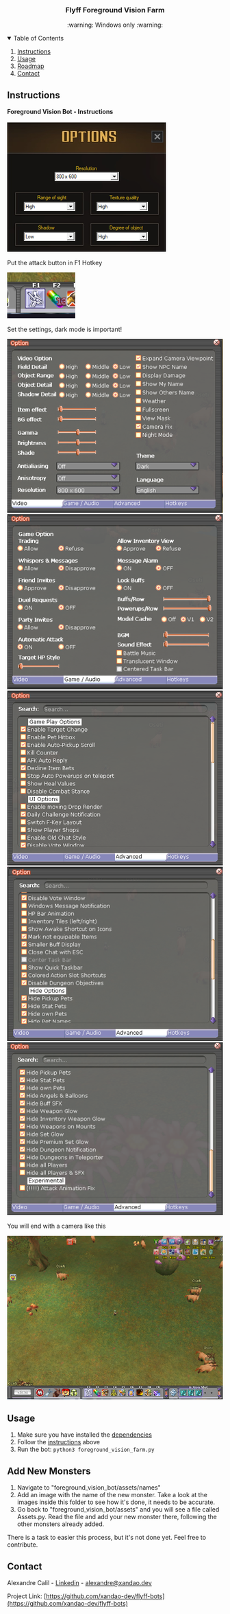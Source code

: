 <br />
<p align="center">
  <h3 align="center">Flyff Foreground Vision Farm</h3>

  <p align="center">
	:warning: Windows only :warning:
    <br />
</p>

<details open="open">
  <summary>Table of Contents</summary>
  <ol>
    <li><a href="#instructions">Instructions</a></li>
    <li><a href="#usage">Usage</a></li>
    <li><a href="#add-new-monsters">Roadmap</a></li>
    <li><a href="#contact">Contact</a></li>
  </ol>
</details>

## Instructions

<div>
<b>Foreground Vision Bot - Instructions </b>
<br>
<br>
<img src="config.png" alt="Flyff bot">
<br>
<p>Put the attack button in F1 Hotkey</p>
<img src="f1.png" alt="Flyff bot f1 attack">
<br>
<p>Set the settings, dark mode is important!</p>
<img src="option1.png" alt="Flyff bot options 1">
<img src="option2.png" alt="Flyff bot options 2">
<img src="option3.png" alt="Flyff bot options 3">
<img src="option4.png" alt="Flyff bot options 4">
<img src="option5.png" alt="Flyff bot options 5">
<br>
<p>You will end with a camera like this</p>
<img src="game.png" alt="Flyff bot camera">
</div>


## Usage

  1. Make sure you have installed the [dependencies](../../README.md#installation)
  2. Follow the [instructions](#instructions) above
  2. Run the bot: `python3 foreground_vision_farm.py`

## Add New Monsters

  1. Navigate to "foreground_vision_bot/assets/names"
  2. Add an image with the name of the new monster. Take a look at the images inside this folder to see how it's done, it needs to be accurate.
  3. Go back to "foreground_vision_bot/assets" and you will see a file called Assets.py. Read the file and add your new monster there, following the other monsters already added.

  There is a task to easier this process, but it's not done yet. Feel free to contribute.

## Contact

Alexandre Calil - [Linkedin](https://www.linkedin.com/in/xandao-dev/) - [alexandre@xandao.dev](mailto:alexandre@xandao.dev)

Project Link: [https://github.com/xandao-dev/flyff-bots](https://github.com/xandao-dev/flyff-bots)
